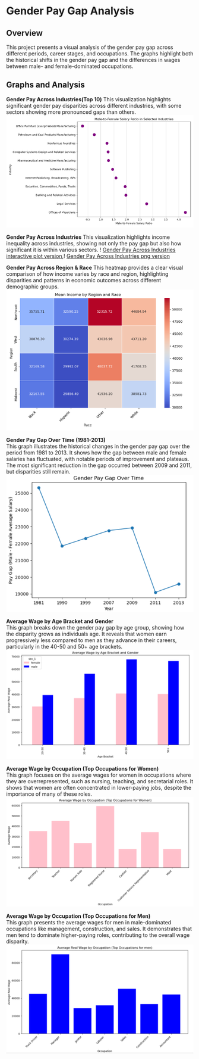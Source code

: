 # Gender Pay Gap Analysis

## Overview
This project presents a visual analysis of the gender pay gap across different periods, career stages, and occupations. The graphs highlight both the historical shifts in the gender pay gap and the differences in wages between male- and female-dominated occupations.

## Graphs and Analysis

**Gender Pay Across Industries(Top 10)**
This visualization highlights significant gender pay disparities across different industries, with some sectors showing more pronounced gaps than others. ![Gender Pay Across Industries](https://github.com/JMiceli7/gender-gap-analysis/blob/main/Project%204%20Graphics/male_to_female_salary_ratio.png)

**Gender Pay Across Industries**
This visualization highlights income inequality across industries, showing not only the pay gap but also how significant it is within various sectors.
! [Gender Pay Across Industries interactive plot version](https://github.com/JMiceli7/gender-gap-analysis/blob/main/Project%204%20Graphics/interactive_plot.html),! [Gender Pay Across Industries png version](https://github.com/JMiceli7/gender-gap-analysis/blob/main/Project%204%20Graphics/Gender%20Pay%20by%20Industry%20dot%20plot.png)

**Gender Pay Across Region & Race** 
This heatmap provides a clear visual comparison of how income varies by race and region, highlighting disparities and patterns in economic outcomes across different demographic groups. ![Gender Pay Across Region & Race](https://github.com/JMiceli7/gender-gap-analysis/blob/main/Project%204%20Graphics/mean_income_by_region_and_race.png)


 **Gender Pay Gap Over Time (1981-2013)**  
   This graph illustrates the historical changes in the gender pay gap over the period from 1981 to 2013. It shows how the gap between male and female salaries has fluctuated, with notable periods of improvement and plateaus. The most significant reduction in the gap occurred between 2009 and 2011, but disparities still remain.
![Gender Pay Gap Over Time](https://github.com/JMiceli7/gender-gap-analysis/blob/main/Images/pay_gap_over_time.png)

 **Average Wage by Age Bracket and Gender**  
   This graph breaks down the gender pay gap by age group, showing how the disparity grows as individuals age. It reveals that women earn progressively less compared to men as they advance in their careers, particularly in the 40-50 and 50+ age brackets.
   ![Average Wage by Age Bracket and Gender](https://github.com/JMiceli7/gender-gap-analysis/blob/main/Images/bar_gap_ages.png)

 **Average Wage by Occupation (Top Occupations for Women)**  
   This graph focuses on the average wages for women in occupations where they are overrepresented, such as nursing, teaching, and secretarial roles. It shows that women are often concentrated in lower-paying jobs, despite the importance of many of these roles.
   ![Average Wage by Occupation (Top Occupation for Women](https://github.com/JMiceli7/gender-gap-analysis/blob/main/Images/women_occ.png)

 **Average Wage by Occupation (Top Occupations for Men)**  
   This graph presents the average wages for men in male-dominated occupations like management, construction, and sales. It demonstrates that men tend to dominate higher-paying roles, contributing to the overall wage disparity.
   ![Average Wage by Occupation (Top Occupation for Men](https://github.com/JMiceli7/gender-gap-analysis/blob/main/Images/men_occ.png)
